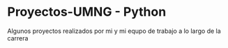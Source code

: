 # Proyectos-UMNG - Python
Algunos proyectos realizados por mi y mi equpo de trabajo a lo largo de la carrera
